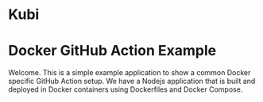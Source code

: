 #   Kubi

# Docker GitHub Action Example

Welcome. This is a simple example application to show a common Docker specific
GitHub Action setup. We have a Nodejs application that is built and
deployed in Docker containers using Dockerfiles and Docker Compose.